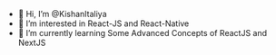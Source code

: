 - 👋 Hi, I’m @KishanItaliya
- 👀 I’m interested in React-JS and React-Native 
- 🌱 I’m currently learning Some Advanced Concepts of ReactJS and NextJS

<!---
KishanItaliya/KishanItaliya is a ✨ special ✨ repository because its `README.md` (this file) appears on your GitHub profile.
You can click the Preview link to take a look at your changes.
--->
